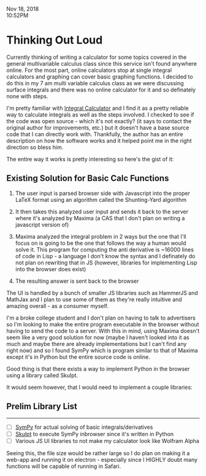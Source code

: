 Nov 18, 2018<br>
10:52PM

# Thinking Out Loud

Currently thinking of writing a calculator for some topics covered in the general multivariable calculus class since this service isn't found anywhere online. For the most part, online calculators stop at single integral calculators and graphing can cover basic graphing functions. I decided to do this in my 7 am multi variable calculus class as we were discussing surface integrals and there was no online calculator for it and so definately none with steps.


I'm pretty familiar with [Integral Calculator](https://www.integral-calculator.com/) and I find it as a pretty reliable way to calculate integrals as well as the steps involved. I checked to see if the code was open source - which it's not exactly? (it says to contact the original author for improvements, etc.) but it doesn't have a base source code that I can directly work with. Thankfully, the author has an entire description on how the software works and it helped point me in the right direction so bless him.

The entire way it works is pretty interesting so here's the gist of it: 

## Existing Solution for Basic Calc Functions
1. The user input is parsed browser side with Javascript into the proper LaTeX format using an algorithm called the Shunting-Yard algorithm

2. It then takes this analyzed user input and sends it back to the server where it's analyzed by Maxima (a CAS that I don't plan on writing a javascript version of)

3. Maxima analyzed the integral problem in 2 ways but the one that I'll focus on is going to be the one that follows the way a human would solve it. This program for computing the anti derivative is ~16000 lines of code in Lisp - a language I don't know the syntax and I definately do not plan on rewriting that in JS (however, libraries for implementing Lisp into the browser does exist)

4. The resulting answer is sent back to the browser

The UI is handled by a bunch of smaller JS libraries such as HammerJS and MathJax and I plan to use some of them as they're really intuitive and amazing overall - as a consumer myself.

I'm a broke college student and I don't plan on having to talk to advertisers so I'm looking to make the entire program executable in the browser without having to send the code to a server. With this in mind, using Maxima doesn't seem like a very good solution for now (maybe I haven't looked into it as much and maybe there are already implementations but I can't find any right now) and so I found SymPy which is program similar to that of Maxima except it's in Python but the entire source code is online.

Good thing is that there exists a way to implement Python in the browser using a library called Skulpt. 

It would seem however, that I would need to implement a couple libraries:

## Prelim Library List
---
- [ ] [SymPy](https://www.sympy.org/en/index.html) for actual solving of basic integrals/derivatives
- [ ] [Skulpt](http://www.skulpt.org/) to execute SymPy inbrowser since it's written in Python
- [ ] Various JS UI libraries to not make my calculator look like Wolfram Alpha

Seeing this, the file size would be rather large so I do plan on making it a web-app and running it on electron - especially since I HIGHLY doubt many functions will be capable of running in Safari.
